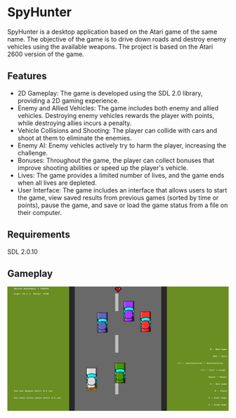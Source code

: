 # SpyHunter

SpyHunter is a desktop application based on the Atari game of the same name. The objective of the game is to drive down roads and destroy enemy vehicles using the available weapons. The project is based on the Atari 2600 version of the game.

## Features

- 2D Gameplay: The game is developed using the SDL 2.0 library, providing a 2D gaming experience.
- Enemy and Allied Vehicles: The game includes both enemy and allied vehicles. Destroying enemy vehicles rewards the player with points, while destroying allies incurs a penalty.
- Vehicle Collisions and Shooting: The player can collide with cars and shoot at them to eliminate the enemies.
- Enemy AI: Enemy vehicles actively try to harm the player, increasing the challenge.
- Bonuses: Throughout the game, the player can collect bonuses that improve shooting abilities or speed up the player's vehicle.
- Lives: The game provides a limited number of lives, and the game ends when all lives are depleted.
- User Interface: The game includes an interface that allows users to start the game, view saved results from previous games (sorted by time or points), pause the game, and save or load the game status from a file on their computer.

## Requirements

SDL 2.0.10

## Gameplay

![SpyHunter Gameplay](gameplay.png)

